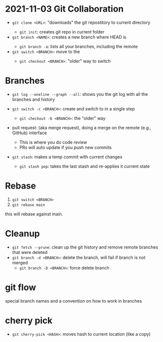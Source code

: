 # 2021-11-03 Git Collaboration

- `git clone <URL>`: "downloads" the git repostitory <URL> to current directory
    - `git init`: creates git repo in current folder
- `git branch <NAME>`: creates a new branch <NAME> where HEAD is
    - `git branch -a`: lists all your branches, including the remote
- `git switch <BRANCH>`: move to the <BRANCH>
    - `git checkout <BRANCH>`: "older" way to switch

# Branches

- `git log --oneline --graph --all`: shows you the git log with all the branches and history
- `git switch -c <BRANCH>`: create and switch to <BRANCH> in a single step
    - `git checkout -b <BRANCH>`: the "older" way
- pull request: (aka merge request), doing a merge on the remote (e.g., GitHub) interface
    - This is where you do code review
    - PRs will auto update if you push new commits

- `git stash`: makes a temp commit with current changes
    - `git stash pop`: takes the last stash and re-applies it current state

# Rebase

1. `git switch <BRANCH>`
2. `git rebase main`

this will rebase <BRANCH> against main.

# Cleanup

- `git fetch --prune`: clean up the git history and remove remote branches that were deleted
- `git branch -d <BRANCH>`: delete the branch, will fail if branch is not merged
    - `git branch -D <BRANCH>`: force delete branch

# git flow

special branch names and a convention on how to work in branches

# cherry pick

- `git cherry-pick <HASH>`: moves hash to current location (like a copy)

